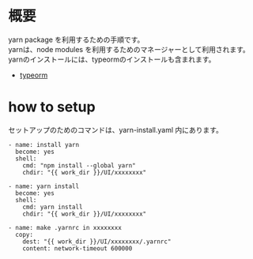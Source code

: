 # 概要
yarn package を利用するための手順です。  
yarnは、node modules を利用するためのマネージャーとして利用されます。  
yarnのインストールには、typeormのインストールも含まれます。   
- [typeorm](https://github.com/latonaio/typeorm)

# how to setup
セットアップのためのコマンドは、yarn-install.yaml 内にあります。

```
- name: install yarn
  become: yes
  shell:
    cmd: "npm install --global yarn"
    chdir: "{{ work_dir }}/UI/xxxxxxxx"

- name: yarn install
  become: yes
  shell:
    cmd: yarn install
    chdir: "{{ work_dir }}/UI/xxxxxxxx"

- name: make .yarnrc in xxxxxxxx
  copy:
    dest: "{{ work_dir }}/UI/xxxxxxxx/.yarnrc"
    content: network-timeout 600000
```

